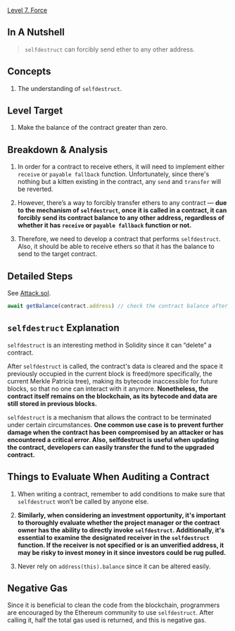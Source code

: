 [Level 7. Force](https://ethernaut.openzeppelin.com/level/7)

## In A Nutshell

> `selfdestruct` can forcibly send ether to any other address.

## Concepts

1. The understanding of `selfdestruct`.

## Level Target

1. Make the balance of the contract greater than zero.

## Breakdown & Analysis

1. In order for a contract to receive ethers, it will need to implement either `receive` or `payable fallback` function. Unfortunately, since there's nothing but a kitten existing in the contract, any `send` and `transfer` will be reverted.

2. However, there’s a way to forcibly transfer ethers to any contract — **due to the mechanism of `selfdestruct`, once it is called in a contract, it can forcibly send its contract balance to any other address, regardless of whether it has `receive` or `payable fallback` function or not.**

3. Therefore, we need to develop a contract that performs `selfdestruct`. Also, it should be able to receive ethers so that it has the balance to send to the target contract.

## Detailed Steps

See [Attack.sol](https://github.com/timou0911/Ethernat-Solution-and-Explanation/blob/main/7.%20Force%20%20%E2%98%85%E2%98%85%E2%98%85%E2%98%86%E2%98%86/Attack.sol).

```js
await getBalance(contract.address) // check the contract balance after calling `selfdestruct`.
```

## `selfdestruct` Explanation

`selfdestruct` is an interesting method in Solidity since it can “delete” a contract.

After `selfdestruct` is called, the contract's data is cleared and the space it previously occupied in the current block is freed(more specifically, the current Merkle Patricia tree), making its bytecode inaccessible for future blocks, so that no one can interact with it anymore. **Nonetheless, the contract itself remains on the blockchain, as its bytecode and data are still stored in previous blocks.**

`selfdestruct` is a mechanism that allows the contract to be terminated under certain circumstances. **One common use case is to prevent further damage when the contract has been compromised by an attacker or has encountered a critical error. Also, selfdestruct is useful when updating the contract, developers can easily transfer the fund to the upgraded contract.**

## Things to Evaluate When Auditing a Contract

1. When writing a contract, remember to add conditions to make sure that `selfdestruct` won’t be called by anyone else.

2. **Similarly, when considering an investment opportunity, it's important to thoroughly evaluate whether the project manager or the contract owner has the ability to directly invoke `selfdestruct`. Additionally, it's essential to examine the designated receiver in the `selfdestruct` function. If the receiver is not specified or is an unverified address, it may be risky to invest money in it since investors could be rug pulled.**

3. Never rely on `address(this).balance` since it can be altered easily.

## Negative Gas

Since it is beneficial to clean the code from the blockchain, programmers are encouraged by the Ethereum community to use `selfdestruct`. After calling it, half the total gas used is returned, and this is negative gas.
